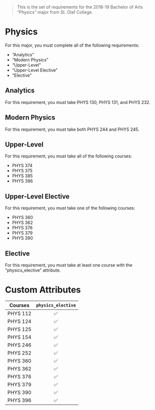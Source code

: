 > This is the set of requirements for the 2018-19 Bachelor of Arts “Physics” major from St. Olaf College.

# Physics
For this major, you must complete all of the following requirements:

- “Analytics”
- “Modern Physics”
- “Upper-Level”
- “Upper-Level Elective”
- “Elective”

## Analytics
For this requirement, you must take PHYS 130, PHYS 131, and PHYS 232.


## Modern Physics
For this requirement, you must take both PHYS 244 and PHYS 245.


## Upper-Level
For this requirement, you must take all of the following courses:

- PHYS 374
- PHYS 375
- PHYS 385
- PHYS 386


## Upper-Level Elective
For this requirement, you must take one of the following courses:

- PHYS 360
- PHYS 362
- PHYS 376
- PHYS 379
- PHYS 390


## Elective
For this requirement, you must take at least one course with the “physics_elective” attribute.

# Custom Attributes

Courses | `physics_elective`
--- | :---:
PHYS 112 | ✅
PHYS 124 | ✅
PHYS 125 | ✅
PHYS 154 | ✅
PHYS 246 | ✅
PHYS 252 | ✅
PHYS 360 | ✅
PHYS 362 | ✅
PHYS 376 | ✅
PHYS 379 | ✅
PHYS 390 | ✅
PHYS 396 | ✅

